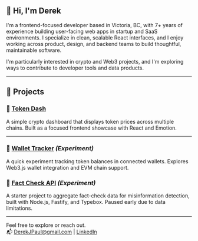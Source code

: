 ## 👋 Hi, I'm Derek

I'm a frontend-focused developer based in Victoria, BC, with 7+ years of experience building user-facing web apps in startup and SaaS environments. I specialize in clean, scalable React interfaces, and I enjoy working across product, design, and backend teams to build thoughtful, maintainable software.

I'm particularly interested in crypto and Web3 projects, and I'm exploring ways to contribute to developer tools and data products.

---

## 🔧 Projects

### 🌟 [Token Dash](https://github.com/DinosaurDerek/token-dash)  
A simple crypto dashboard that displays token prices across multiple chains.
Built as a focused frontend showcase with React and Emotion.

---

### 🧪 [Wallet Tracker](https://github.com/DinosaurDerek/wallet-tracker) *(Experiment)*  
A quick experiment tracking token balances in connected wallets.
Explores Web3.js wallet integration and EVM chain support.

### 🧪 [Fact Check API](https://github.com/DinosaurDerek/fact-check-api) *(Experiment)*  
A starter project to aggregate fact-check data for misinformation detection, built with Node.js, Fastify, and Typebox.
Paused early due to data limitations.

---

Feel free to explore or reach out.  
📬 [DerekJPaul@gmail.com](mailto:DerekJPaul@gmail.com) | [LinkedIn](https://ca.linkedin.com/in/DerekJPaul)


